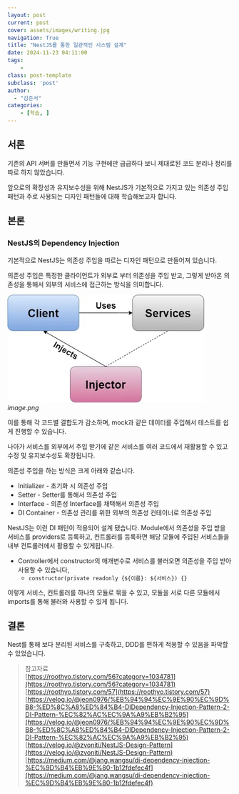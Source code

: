 ```yaml
---
layout: post
current: post
cover: assets/images/writing.jpg
navigation: True
title: "NestJS를 통한 일관적인 시스템 설계"
date: 2024-11-23 04:11:00
tags:
    - 
class: post-template
subclass: 'post'
author: 
  - "김준서"
categories:
    - [학습, ]
---
```


## 서론


기존의 API 서버를 만들면서 기능 구현에만 급급하다 보니 제대로된 코드 분리나 정리를 따로 하지 않았습니다.


앞으로의 확장성과 유지보수성을 위해 NestJS가 기본적으로 가지고 있는 의존성 주입 패턴과 주로 사용되는 디자인 패턴들에 대해 학습해보고자 합니다.


## 본론


### NestJS의 Dependency Injection


기본적으로 NestJS는 의존성 주입을 따르는 디자인 패턴으로 만들어져 있습니다.


의존성 주입은 특정한 클라이언트가 외부로 부터 의존성을 주입 받고, 그렇게 받아온 의존성을 통해서 외부의 서비스에 접근하는 방식을 의미합니다.


![0](/upload/2024-11-23-NestJS를_통한_일관적인_시스템_설계.md/0.png)_image.png_


이를 통해 각 코드별 결합도가 감소하며, mock과 같은 데이터를 주입해서 테스트를 쉽게 진행할 수 있습니다.


나아가 서비스를 외부에서 주입 받기에 같은 서비스를 여러 코드에서 재활용할 수 있고 수정 및 유지보수성도 확장됩니다.


의존성 주입을 하는 방식은 크게 아래와 같습니다.

- Initializer - 초기화 시 의존성 주입
- Setter - Setter를 통해서 의존성 주입
- Interface - 의존성 Interface를 채택해서 의존성 주입
- DI Container - 의존성 관리를 위한 외부의 의존성 컨테이너로 의존성 주입

NestJS는 이런 DI 패턴이 적용되어 설계 됐습니다. Module에서 의존성을 주입 받을 서비스를 providers로 등록하고, 컨트롤러를 등록하면 해당 모듈에 주입된 서비스들을 내부 컨트롤러에서 활용할 수 있게됩니다.

- Controller에서 constructor의 매개변수로 서비스를 불러오면 의존성을 주입 받아 사용할 수 있습니다,
	- `constructor(private readonly {${이름}: ${서비스}) {}`

이렇게 서비스, 컨트롤러를 하나의 모듈로 묶을 수 있고, 모듈을 서로 다른 모듈에서 imports를 통해 불러와 사용할 수 있게 됩니다.


## 결론


Nest를 통해 보다 분리된 서비스를 구축하고, DDD를 편하게 적용할 수 있음을 파악할 수 있었습니다.


> 참고자료  
> [https://roothyo.tistory.com/56?category=1034781](https://roothyo.tistory.com/56?category=1034781)  
> [https://roothyo.tistory.com/57](https://roothyo.tistory.com/57)  
> [https://velog.io/@jeon0976/%EB%94%94%EC%9E%90%EC%9D%B8-%ED%8C%A8%ED%84%B4-DIDependency-Injection-Pattern-2-DI-Pattern-%EC%82%AC%EC%9A%A9%EB%B2%95](https://velog.io/@jeon0976/%EB%94%94%EC%9E%90%EC%9D%B8-%ED%8C%A8%ED%84%B4-DIDependency-Injection-Pattern-2-DI-Pattern-%EC%82%AC%EC%9A%A9%EB%B2%95)  
> [https://velog.io/@zvoniti/NestJS-Design-Pattern](https://velog.io/@zvoniti/NestJS-Design-Pattern)  
> [https://medium.com/@jang.wangsu/di-dependency-injection-%EC%9D%B4%EB%9E%80-1b12fdefec4f](https://medium.com/@jang.wangsu/di-dependency-injection-%EC%9D%B4%EB%9E%80-1b12fdefec4f)

